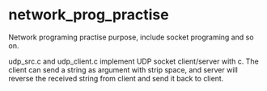 # network_prog_practise
Network programing practise purpose, include socket programing and so on.

udp_src.c and udp_client.c implement UDP socket client/server with c. The client can send a string as argument with strip space, and server will reverse the received string from client and send it back to client.
